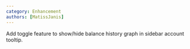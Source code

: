 ```yaml
---
category: Enhancement
authors: [MatissJanis]
---
```


Add toggle feature to show/hide balance history graph in sidebar account tooltip.

